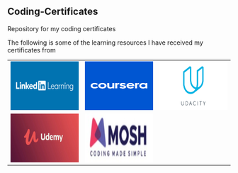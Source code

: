 ## Coding-Certificates
Repository for my coding certificates

The following is some of the learning resources I have received my certificates from

<table>
  <tr>
    <td><img src="readmeImages/LinkedIn-Learning.jpg" width=350 height=110></td>
    <td><img src="readmeImages/Coursera.PNG" width=350 height=110></td>
    <td><img src="readmeImages/Udacity.png" width=350 height=110></td>
  </tr>
   <tr>
    <td><img src="readmeImages/Udemy.jpg" width=350 height=110></td>
    <td><img src="readmeImages/Coding-with-Mosh.PNG" width=350 height=110></td>
  </tr>

</table>




